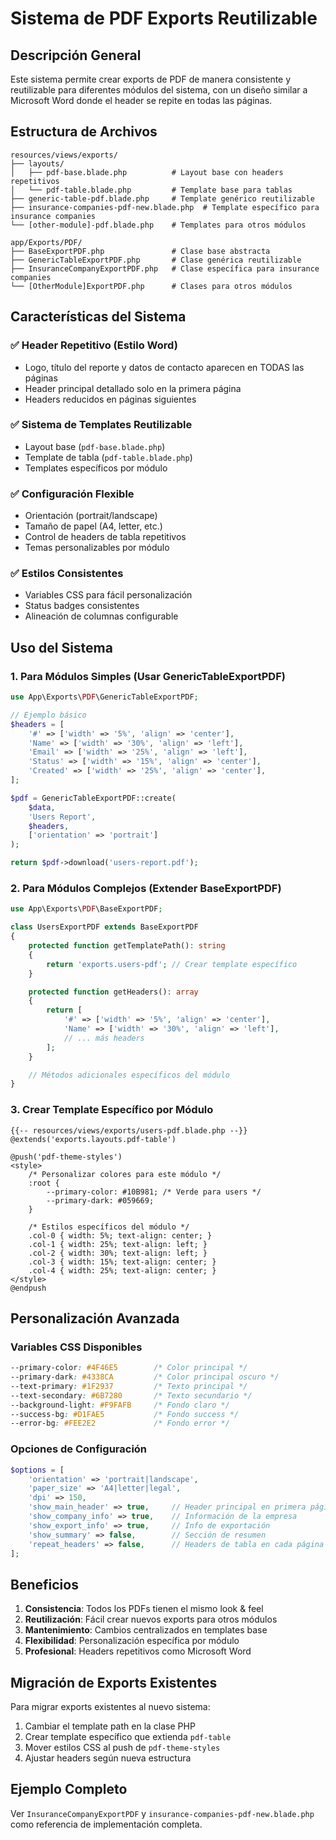 # Sistema de PDF Exports Reutilizable

## Descripción General

Este sistema permite crear exports de PDF de manera consistente y reutilizable para diferentes módulos del sistema, con un diseño similar a Microsoft Word donde el header se repite en todas las páginas.

## Estructura de Archivos

```
resources/views/exports/
├── layouts/
│   ├── pdf-base.blade.php          # Layout base con headers repetitivos
│   └── pdf-table.blade.php         # Template base para tablas
├── generic-table-pdf.blade.php     # Template genérico reutilizable
├── insurance-companies-pdf-new.blade.php  # Template específico para insurance companies
└── [other-module]-pdf.blade.php    # Templates para otros módulos

app/Exports/PDF/
├── BaseExportPDF.php               # Clase base abstracta
├── GenericTableExportPDF.php       # Clase genérica reutilizable
├── InsuranceCompanyExportPDF.php   # Clase específica para insurance companies
└── [OtherModule]ExportPDF.php      # Clases para otros módulos
```

## Características del Sistema

### ✅ Header Repetitivo (Estilo Word)
- Logo, título del reporte y datos de contacto aparecen en TODAS las páginas
- Header principal detallado solo en la primera página
- Headers reducidos en páginas siguientes

### ✅ Sistema de Templates Reutilizable
- Layout base (`pdf-base.blade.php`) 
- Template de tabla (`pdf-table.blade.php`)
- Templates específicos por módulo

### ✅ Configuración Flexible
- Orientación (portrait/landscape)
- Tamaño de papel (A4, letter, etc.)
- Control de headers de tabla repetitivos
- Temas personalizables por módulo

### ✅ Estilos Consistentes
- Variables CSS para fácil personalización
- Status badges consistentes
- Alineación de columnas configurable

## Uso del Sistema

### 1. Para Módulos Simples (Usar GenericTableExportPDF)

```php
use App\Exports\PDF\GenericTableExportPDF;

// Ejemplo básico
$headers = [
    '#' => ['width' => '5%', 'align' => 'center'],
    'Name' => ['width' => '30%', 'align' => 'left'],
    'Email' => ['width' => '25%', 'align' => 'left'],
    'Status' => ['width' => '15%', 'align' => 'center'],
    'Created' => ['width' => '25%', 'align' => 'center'],
];

$pdf = GenericTableExportPDF::create(
    $data,
    'Users Report',
    $headers,
    ['orientation' => 'portrait']
);

return $pdf->download('users-report.pdf');
```

### 2. Para Módulos Complejos (Extender BaseExportPDF)

```php
use App\Exports\PDF\BaseExportPDF;

class UsersExportPDF extends BaseExportPDF
{
    protected function getTemplatePath(): string
    {
        return 'exports.users-pdf'; // Crear template específico
    }

    protected function getHeaders(): array
    {
        return [
            '#' => ['width' => '5%', 'align' => 'center'],
            'Name' => ['width' => '30%', 'align' => 'left'],
            // ... más headers
        ];
    }

    // Métodos adicionales específicos del módulo
}
```

### 3. Crear Template Específico por Módulo

```blade
{{-- resources/views/exports/users-pdf.blade.php --}}
@extends('exports.layouts.pdf-table')

@push('pdf-theme-styles')
<style>
    /* Personalizar colores para este módulo */
    :root {
        --primary-color: #10B981; /* Verde para users */
        --primary-dark: #059669;
    }

    /* Estilos específicos del módulo */
    .col-0 { width: 5%; text-align: center; }
    .col-1 { width: 25%; text-align: left; }
    .col-2 { width: 30%; text-align: left; }
    .col-3 { width: 15%; text-align: center; }
    .col-4 { width: 25%; text-align: center; }
</style>
@endpush
```

## Personalización Avanzada

### Variables CSS Disponibles
```css
--primary-color: #4F46E5        /* Color principal */
--primary-dark: #4338CA         /* Color principal oscuro */
--text-primary: #1F2937         /* Texto principal */
--text-secondary: #6B7280       /* Texto secundario */
--background-light: #F9FAFB     /* Fondo claro */
--success-bg: #D1FAE5           /* Fondo success */
--error-bg: #FEE2E2             /* Fondo error */
```

### Opciones de Configuración
```php
$options = [
    'orientation' => 'portrait|landscape',
    'paper_size' => 'A4|letter|legal',
    'dpi' => 150,
    'show_main_header' => true,     // Header principal en primera página
    'show_company_info' => true,    // Información de la empresa
    'show_export_info' => true,     // Info de exportación
    'show_summary' => false,        // Sección de resumen
    'repeat_headers' => false,      // Headers de tabla en cada página
];
```

## Beneficios

1. **Consistencia**: Todos los PDFs tienen el mismo look & feel
2. **Reutilización**: Fácil crear nuevos exports para otros módulos
3. **Mantenimiento**: Cambios centralizados en templates base
4. **Flexibilidad**: Personalización específica por módulo
5. **Profesional**: Headers repetitivos como Microsoft Word

## Migración de Exports Existentes

Para migrar exports existentes al nuevo sistema:

1. Cambiar el template path en la clase PHP
2. Crear template específico que extienda `pdf-table`
3. Mover estilos CSS al push de `pdf-theme-styles`
4. Ajustar headers según nueva estructura

## Ejemplo Completo

Ver `InsuranceCompanyExportPDF` y `insurance-companies-pdf-new.blade.php` como referencia de implementación completa.
